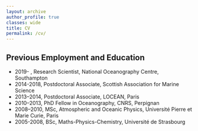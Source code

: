 ```yaml
---
layout: archive
author_profile: true
classes: wide
title: CV
permalink: /cv/
---
```

## Previous Employment and Education
+ 2019-    , Research Scientist, National Oceanography Centre, Southampton
+ 2014-2018, Postdoctoral Associate, Scottish Association for Marine Science
+ 2013–2014, Postdoctoral Associate, LOCEAN, Paris
+ 2010–2013, PhD Fellow in Oceanography, CNRS, Perpignan
+ 2008–2010, MSc, Atmospheric and Oceanic Physics, Université Pierre et Marie Curie, Paris
+ 2005-2008, BSc, Maths-Physics-Chemistry, Université de Strasbourg

<!--
## Teaching experiences
+ Fluid dynamics (5 semesters)
+ Finite element in Thermofluids (4 semesters)
+ Introduction to MATLAB programming (1 semesters)
+ Design and manufacture assisted by computer

## Research Committee
+ 2020, Samantha Medina, Influence of buoyancy on the velocity of floating objects affected by wind and current, Undergraduate thesis

## Fieldworks
+ April 30-May 4 2018, [AOML South Florida Program](https://www.aoml.noaa.gov/phod/sfp), South Florida
+ April 15-May 6, 2017, [Splash Experiment](http://carthe.org/splash/), Louisiana
+ September 12, 2016, [Bay Drift Project](http://carthe.org/baydrift/), Miami

## Skills
+ Scientific communication
    + Conferences
    + Data visualization and presentation (LaTeX, Matplotlib, TikZ, Tecplot, Paraview)
+ Computational
  - Finite Element Method
  - Lagrangian Analysis
  - Post-processing techniques
+ Experimental
  - Particle image velocimetry
  - Laser doppler velocimetry
  - Hot wire anemometer
  - Polarographic method
+ Programming
  - Python
  - C/C++
  - Arduino
+ Technical softwares
  - Catia/Solidworks

## Languages
+ French (native)
+ English (excellent knowledge)
+ Spanish (good knowledge)
+ Portuguese (beginner) -->
